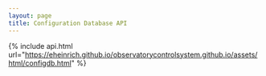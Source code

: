 ```yaml
---
layout: page
title: Configuration Database API
---
```

<!--- FIXME: If we go with this theme, fix this link -->
{% include api.html url="https://eheinrich.github.io/observatorycontrolsystem.github.io/assets/html/configdb.html" %}
